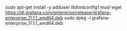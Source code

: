 sudo apt-get install -y adduser libfontconfig1 musl
wget https://dl.grafana.com/enterprise/release/grafana-enterprise_11.1.1_amd64.deb
sudo dpkg -i grafana-enterprise_11.1.1_amd64.deb